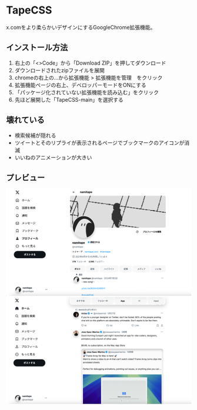# TapeCSS
x.comをより柔らかいデザインにするGoogleChrome拡張機能。

## インストール方法
1. 右上の「<>Code」から「Download ZIP」を押してダウンロード
2. ダウンロードされたzipファイルを展開
3. chromeの右上の...から拡張機能 > 拡張機能を管理　をクリック
4. 拡張機能ページの右上、デベロッパーモードをONにする
5. 「パッケージ化されていない拡張機能を読み込む」をクリック
6. 先ほど展開した「TapeCSS-main」を選択する

## 壊れている
- 検索候補が隠れる
- ツイートとそのリプライが表示されるページでブックマークのアイコンが消滅
- いいねのアニメーションが大きい


## プレビュー
![screenshot1](images/screen1.png)
![screenshot2](images/screen2.png)


